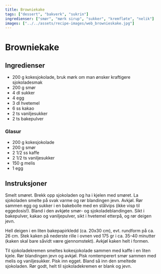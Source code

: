 ```yaml
---
title: Browniekake
tags: ["dessert", "bakverk", "sukrin"]
ingredienser: ["smør", "mørk sirup", "sukker", "kremfløte", "nelik"]
images: ["../../assets/recipe-images/web_brownieskake.jpg"]
---
```


# Browniekake

## Ingredienser

- 200 g kokesjokolade, bruk mørk om man ønsker kraftigere sjokoladesmak
- 200 g smør
- 4 dl sukker
- 4 egg
- 3 dl hvetemel
- 6 ss kakao
- 2 ts vaniljesukker
- 2 ts bakepulver

### Glasur

- 200 g kokesjokolade
- 200 g smør
- 2 1/2 ss kaffe
- 2 1/2 ts vaniljesukker
- 150 g melis
- 1 egg

## Instruksjoner

Smelt smøret. Brekk opp sjokoladen og ha i kjelen med smøret. La sjokoladen smelte på svak varme og rør blandingen jevn. Avkjøl. Rør sammen egg og sukker i en bakebolle med en stålvips (ikke visp til eggedosis!). Bland i den avkjøte smør- og sjokoladeblandingen. Sikt i bakepulver, kakao og vaniljepulver, sikt i hvetemel etterpå, og rør deigen jevn.

Hell deigen i en liten bakepapirkledd (ca. 20x30 cm), evt. rundform på ca. 26 cm. Stek kaken på nederste rille i ovnen ved 175 gr i ca. 35-40 minutter (kaken skal bare såvidt være gjennomstekt). Avkjøl kaken helt i formen.

Til sjokoladekremen smeltes kokesjokolade sammen med kaffe i en liten kjele. Rør blandingen jevn og avkjøl. Pisk romtemperert smør sammen med melis og vaniljesukker. Pisk inn egget. Bland så inn den smeltede sjokoladen. Rør godt, helt til sjokoladekremen er blank og jevn.
